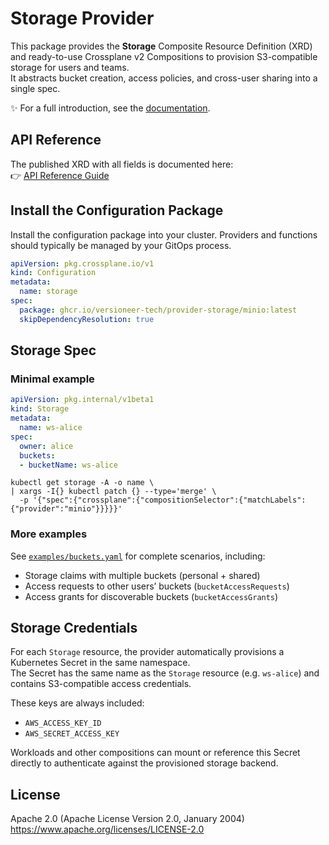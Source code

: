 # Storage Provider

This package provides the **Storage** Composite Resource Definition (XRD) and ready-to-use Crossplane v2 Compositions to provision S3-compatible storage for users and teams.  
It abstracts bucket creation, access policies, and cross-user sharing into a single spec.

✨ For a full introduction, see the [documentation](https://versioneer-tech.github.io/provider-storage/).

## API Reference

The published XRD with all fields is documented here:  
👉 [API Reference Guide](https://versioneer-tech.github.io/provider-storage/latest/reference-guides/api/)

## Install the Configuration Package

Install the configuration package into your cluster. Providers and functions should typically be managed by your GitOps process.

```yaml
apiVersion: pkg.crossplane.io/v1
kind: Configuration
metadata:
  name: storage
spec:
  package: ghcr.io/versioneer-tech/provider-storage/minio:latest
  skipDependencyResolution: true
```
## Storage Spec

### Minimal example

```yaml
apiVersion: pkg.internal/v1beta1
kind: Storage
metadata:
  name: ws-alice
spec:
  owner: alice
  buckets:
  - bucketName: ws-alice
```

```
kubectl get storage -A -o name \
| xargs -I{} kubectl patch {} --type='merge' \
  -p '{"spec":{"crossplane":{"compositionSelector":{"matchLabels":{"provider":"minio"}}}}}'
```

### More examples

See [`examples/buckets.yaml`](examples/buckets.yaml) for complete scenarios, including:
- Storage claims with multiple buckets (personal + shared)
- Access requests to other users’ buckets (`bucketAccessRequests`)
- Access grants for discoverable buckets (`bucketAccessGrants`)

## Storage Credentials

For each `Storage` resource, the provider automatically provisions a Kubernetes Secret in the same namespace.  
The Secret has the same name as the `Storage` resource (e.g. `ws-alice`) and contains S3-compatible access credentials.

These keys are always included:

- `AWS_ACCESS_KEY_ID`  
- `AWS_SECRET_ACCESS_KEY` 

Workloads and other compositions can mount or reference this Secret directly to authenticate against the provisioned storage backend.

## License

Apache 2.0 (Apache License Version 2.0, January 2004)  
<https://www.apache.org/licenses/LICENSE-2.0>

